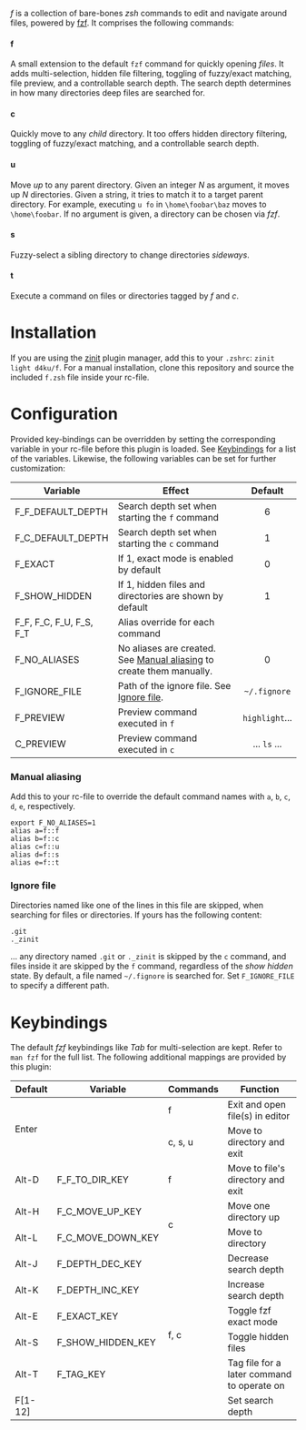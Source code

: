 *f* is a collection of bare-bones *zsh* commands to edit and navigate around files,
powered by [fzf](https://github.com/junegunn/fzf). It comprises the
following commands:


#### f

A small extension to the default `fzf` command for quickly opening *files*. It
adds multi-selection, hidden file filtering, toggling of fuzzy/exact matching,
file preview, and a controllable search depth. The search depth determines in
how many directories deep files are searched for.


#### c

Quickly move to any *child* directory. It too offers hidden directory
filtering, toggling of fuzzy/exact matching, and a controllable search depth.


#### u

Move *up* to any parent directory. Given an integer *N* as argument, it moves
up *N* directories. Given a string, it tries to match it to a target parent
directory. For example, executing `u fo` in `\home\foobar\baz` moves to
`\home\foobar`. If no argument is given, a directory can be chosen via *fzf*.

#### s

Fuzzy-select a sibling directory to change directories *sideways*.

#### t

Execute a command on files or directories tagged by *f* and *c*.

# Installation

If you are using the [zinit](https://github.com/zdharma/zinit) plugin manager,
add this to your `.zshrc`: `zinit light d4ku/f`. For a manual installation,
clone this repository and source the included `f.zsh` file inside your
rc-file.


# Configuration

Provided key-bindings can be overridden by setting the corresponding variable
in your rc-file before this plugin is loaded. See [Keybindings](#keybindings)
for a list of the variables. Likewise, the following variables can be set for
further customization:

| Variable | Effect | Default |
| -------- | ------ |:-------:|
| F_F_DEFAULT_DEPTH | Search depth set when starting the `f` command | 6 |
| F_C_DEFAULT_DEPTH | Search depth set when starting the `c` command | 1 |
| F_EXACT | If 1, exact mode is enabled by default | 0 |
| F_SHOW_HIDDEN | If 1, hidden files and directories are shown by default | 1 |
| F_F, F_C, F_U, F_S, F_T | Alias override for each command | |
| F_NO_ALIASES | No aliases are created. See [Manual aliasing](#manual-aliasing) to create them manually. | 0 |
| F_IGNORE_FILE | Path of the ignore file. See [Ignore file](#ignore-file). | `~/.fignore` |
| F_PREVIEW | Preview command executed in `f` | `highlight`... |
| C_PREVIEW | Preview command executed in `c` | ... `ls` ... |


### Manual aliasing

Add this to your rc-file to override the default command names with `a`, `b`, `c`,
`d`, `e`, respectively.

```
export F_NO_ALIASES=1
alias a=f::f
alias b=f::c
alias c=f::u
alias d=f::s
alias e=f::t
```


### Ignore file

Directories named like one of the lines in this file are skipped, when
searching for files or directories. If yours has the following content:

```
.git
._zinit
```

... any directory named `.git` or `._zinit` is skipped by the `c` command, and
files inside it are skipped by the `f` command, regardless of the *show
hidden* state. By default, a file named `~/.fignore` is searched for. Set
`F_IGNORE_FILE` to specify a different path.


# Keybindings

The default *fzf* keybindings like *Tab* for multi-selection are kept. Refer
to `man fzf` for the full list. The following additional mappings are provided
by this plugin:

<table>
    <thead>
        <tr>
            <th>Default</th>
            <th>Variable</th>
            <th>Commands</th>
            <th>Function</th>
        </tr>
    </thead>
    <tbody>
        <tr>
            <td rowspan=2>Enter</td>
            <td rowspan=2></td>
            <td>f</td>
            <td>Exit and open file(s) in editor</td>
        </tr>
        <tr>
            <td>c, s, u</td>
            <td>Move to directory and exit</td>
        </tr>
        <tr>
            <td>Alt-D</td>
            <td>F_F_TO_DIR_KEY</td>
            <td>f</td>
            <td>Move to file's directory and exit</td>
        </tr>
        <tr>
            <td>Alt-H</td>
            <td>F_C_MOVE_UP_KEY</td>
            <td rowspan=2>c</td>
            <td>Move one directory up</td>
        </tr>
        <tr>
            <td>Alt-L</td>
            <td>F_C_MOVE_DOWN_KEY</td>
            <td>Move to directory</td>
        </tr>
        <tr>
            <td>Alt-J</td>
            <td>F_DEPTH_DEC_KEY</td>
            <td rowspan=6>f, c</td>
            <td>Decrease search depth</td>
        </tr>
        <tr>
            <td>Alt-K</td>
            <td>F_DEPTH_INC_KEY</td>
            <td>Increase search depth</td>
        </tr>
        <tr>
            <td>Alt-E</td>
            <td>F_EXACT_KEY</td>
            <td>Toggle fzf exact mode</td>
        </tr>
        <tr>
            <td>Alt-S</td>
            <td>F_SHOW_HIDDEN_KEY</td>
            <td>Toggle hidden files</td>
        </tr>
        <tr>
            <td>Alt-T</td>
            <td>F_TAG_KEY</td>
            <td>Tag file for a later command to operate on</td>
        </tr>
        <tr>
            <td>F[1-12]</td>
            <td></td>
            <td>Set search depth</td>
        </tr>
    </tbody>
</table>
